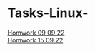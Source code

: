 # Tasks-Linux-
[Homwork 09 09 22](https://github.com/ArtemWo/Tasks-Linux-/blob/master/DZ%20za%20090922.txt)</br>
[Homwork 15 09 22](https://github.com/ArtemWo/Tasks-Linux-/blob/master/Dz%20za%20150922Andrei.txt)</br>

